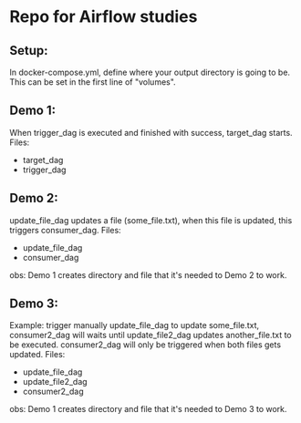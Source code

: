 # Repo for Airflow studies
## Setup:
In docker-compose.yml, define where your output directory is going to be. This can be set in the first line of "volumes".

## Demo 1:
When trigger_dag is executed and finished with success, target_dag starts. Files:
- target_dag
- trigger_dag

## Demo 2:
update_file_dag updates a file (some_file.txt), when this file is updated, this triggers consumer_dag. Files:
- update_file_dag
- consumer_dag

obs: Demo 1 creates directory and file that it's needed to Demo 2 to work.

## Demo 3:
Example: trigger manually update_file_dag to update some_file.txt, consumer2_dag will waits until update_file2_dag updates another_file.txt to be executed. consumer2_dag will only be triggered when both files gets updated. Files:
- update_file_dag
- update_file2_dag
- consumer2_dag

obs: Demo 1 creates directory and file that it's needed to Demo 3 to work.